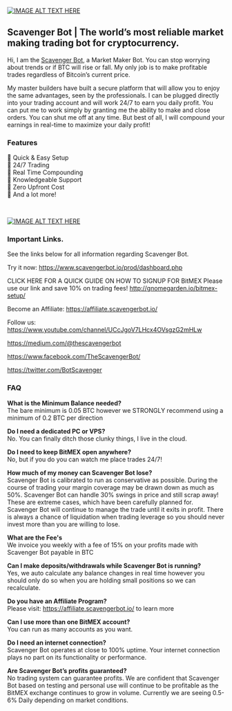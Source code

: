 [![IMAGE ALT TEXT HERE](https://lh4.googleusercontent.com/GtNR5Py2yx1GzY9G1JLnBIp_DK2HjwDubzUWlke_IsOUk38wMZKlhiRloCoORGwg8fK-0tBWQVG4Og=w1920-h990)](https://www.scavengerbot.io/)

## Scavenger Bot | The world’s most reliable market making trading bot for cryptocurrency.
Hi, I am the [Scavenger Bot](https://www.scavengerbot.io/), a Market Maker Bot. You can stop worrying about trends or if BTC will rise or fall. My only job is to make profitable trades regardless of Bitcoin’s current price.

My master builders have built a secure platform that will allow you to enjoy the same advantages, seen by the professionals. I can be plugged directly into your trading account and will work 24/7 to earn you daily profit. You can put me to work simply by granting me the ability to make and close orders. You can shut me off at any time. But best of all, I will compound your earnings in real-time to maximize your daily profit!

### Features 
🤖 Quick & Easy Setup <br>
🤖 24/7 Trading <br>
🤖 Real Time Compounding <br>
🤖 Knowledgeable Support <br>
🤖 Zero Upfront Cost <br>
🤖 And a lot more! <br>

<br>

[![IMAGE ALT TEXT HERE](https://lh6.googleusercontent.com/H8FdKeuiHUaQrMZNR-3cL3mjAlZ_wXnxE8nrZnu0fX5u748KWZrqIDbXgrBQyMJoG7Z0tR-0it-Zlg=w1920-h990)](https://www.youtube.com/watch?v=UfnJbuR8bYs)


### Important Links.
See the links below for all information regarding Scavenger Bot.

Try it now:
https://www.scavengerbot.io/prod/dashboard.php

CLICK HERE FOR A QUICK GUIDE ON HOW TO SIGNUP FOR BitMEX
Please use our link and save 10% on trading fees!
http://gnomegarden.io/bitmex-setup/

Become an Affiliate:
https://affiliate.scavengerbot.io/

Follow us:
https://www.youtube.com/channel/UCcJgoV7LHcx4OVsgzG2mHLw

https://medium.com/@thescavengerbot

https://www.facebook.com/TheScavengerBot/

https://twitter.com/BotScavenger


### FAQ
**What is the Minimum Balance needed?** <br>
The bare minimum is 0.05 BTC however we STRONGLY recommend using a minimum of 0.2 BTC per direction

**Do I need a dedicated PC or VPS?** <br>
No. You can finally ditch those clunky things, I live in the cloud.

**Do I need to keep BitMEX open anywhere?** <br>
No, but if you do you can watch me place trades 24/7!

**How much of my money can Scavenger Bot lose?** <br>
Scavenger Bot is calibrated to run as conservative as possible. During the course of trading your margin coverage may be drawn down as much as 50%. Scavenger Bot can handle 30% swings in price and still scrap away! These are extreme cases, which have been carefully planned for. Scavenger Bot will continue to manage the trade until it exits in profit. There is always a chance of liquidation when trading leverage so you should never invest more than you are willing to lose.

**What are the Fee's** <br>
We invoice you weekly with a fee of 15% on your profits made with Scavenger Bot payable in BTC

**Can I make deposits/withdrawals while Scavenger Bot is running?** <br>
Yes, we auto calculate any balance changes in real time however you should only do so when you are holding small positions so we can recalculate.

**Do you have an Affiliate Program?** <br>
Please visit: https://affiliate.scavengerbot.io/ to learn more

**Can I use more than one BitMEX account?** <br>
You can run as many accounts as you want.

**Do I need an internet connection?** <br>
Scavenger Bot operates at close to 100% uptime. Your internet connection plays no part on its functionality or performance.

**Are Scavenger Bot’s profits guaranteed?** <br>
No trading system can guarantee profits. We are confident that Scavenger Bot based on testing and personal use will continue to be profitable as the BitMEX exchange continues to grow in volume. Currently we are seeing 0.5-6% Daily depending on market conditions.